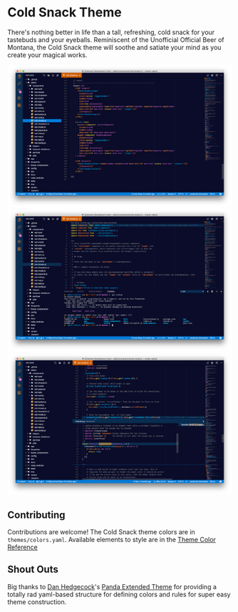 # Cold Snack Theme

There's nothing better in life than a tall, refreshing, cold snack for your tastebuds and your eyeballs.
Reminiscent of the Unofficial Official Beer of Montana, the Cold Snack theme will soothe and satiate your mind
as you create your magical works.

![Screenshot 1](https://github.com/evrowe/vscode-cold-snack/raw/master/screenshot1.png)
![Screenshot 2](https://github.com/evrowe/vscode-cold-snack/raw/master/screenshot2.png)
![Screenshot 3](https://github.com/evrowe/vscode-cold-snack/raw/master/screenshot3.png)

## Contributing
Contributions are welcome! The Cold Snack theme colors are in `themes/colors.yaml`.
Available elements to style are in the
[Theme Color Reference](https://code.visualstudio.com/docs/getstarted/theme-color-reference)

## Shout Outs

Big thanks to [Dan Hedgecock](https://github.com/DHedgecock)'s [Panda Extended Theme](https://github.com/DHedgecock/vscode-panda-extended) for providing a totally rad yaml-based structure for defining colors and rules for super easy theme construction.